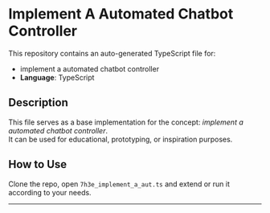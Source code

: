# Implement A Automated Chatbot Controller

This repository contains an auto-generated TypeScript file for:

- implement a automated chatbot controller
- **Language**: TypeScript

## Description

This file serves as a base implementation for the concept: *implement a automated chatbot controller*.  
It can be used for educational, prototyping, or inspiration purposes.

## How to Use

Clone the repo, open `7h3e_implement_a_aut.ts` and extend or run it according to your needs.

---


